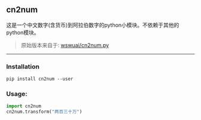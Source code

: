 ## cn2num

这是一个中文数字(含货币)到阿拉伯数字的python小模块。不依赖于其他的python模块。

> 原始版本来自于: [wswuai/cn2num.py](https://github.com/wswuai/cn2num.py)

---

### Installation

```shell
pip install cn2num --user
```

### Usage:

```python
import cn2num
cn2num.transform("两百三十万")
```
